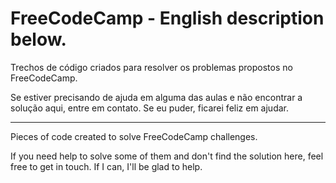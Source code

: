 # FreeCodeCamp - English description below.

Trechos de código criados para resolver os problemas propostos no FreeCodeCamp.

Se estiver precisando de ajuda em alguma das aulas e não encontrar a solução aqui, entre em contato. Se eu puder, ficarei feliz em ajudar.

----

Pieces of code created to solve FreeCodeCamp challenges.

If you need help to solve some of them and don't find the solution here, feel free to get in touch. If I can, I'll be glad to help.


